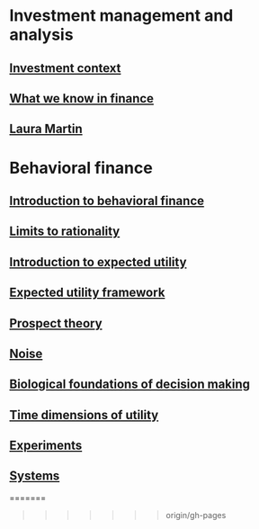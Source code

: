 

# Investment management and analysis

## [Investment context](investment_context.html)
## [What we know in finance](whatweknow.html)
## [Laura Martin](laura_martin.html)

# Behavioral finance

## [Introduction to behavioral finance](bf_intro.html)
## [Limits to rationality](limits_to_rationality.html)
## [Introduction to expected utility](intro_eu.html)
## [Expected utility framework](eu.html)
## [Prospect theory](prospect.html)
## [Noise](noise.html)
## [Biological foundations of decision making](bio_dec.html)
## [Time dimensions of utility](time_utility.html)
## [Experiments](experiment.html)
## [Systems](systems.html)



=======
>>>>>>> origin/gh-pages
